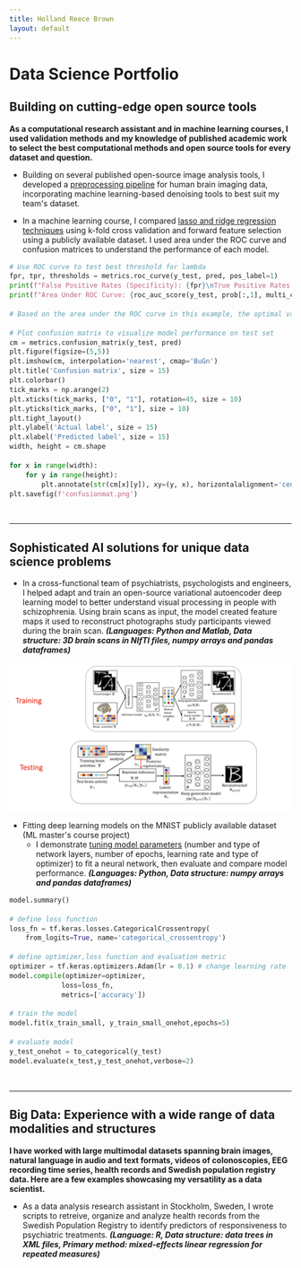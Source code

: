 ```yaml
---
title: Holland Reece Brown
layout: default
---
```



# Data Science Portfolio
## Building on cutting-edge open source tools
**As a computational research assistant and in machine learning courses, I used validation methods and my knowledge of published academic work to select the best computational methods and open source tools for every dataset and question.**

- Building on several published open-source image analysis tools, I developed a [preprocessing pipeline](https://github.com/holland-reece/SE-fMRI-Pipeline-magnitude-fieldmaps) for human brain imaging data, incorporating machine learning-based denoising tools to best suit my team's dataset.

- In a machine learning course, I compared [lasso and ridge regression techniques](https://github.com/holland-reece/ridge-vs-lasso-reg) using k-fold cross validation and forward feature selection using a publicly available dataset. I used area under the ROC curve and confusion matrices to understand the performance of each model.

```python
# Use ROC curve to test best threshold for lambda
fpr, tpr, thresholds = metrics.roc_curve(y_test, pred, pos_label=1)
print(f"False Positive Rates (Specificity): {fpr}\nTrue Positive Rates (Sensitivity): {tpr}\nThresholds: {thresholds}\n")
print(f"Area Under ROC Curve: {roc_auc_score(y_test, prob[:,1], multi_class='ovr')}\n")

# Based on the area under the ROC curve in this example, the optimal value for lambda = 1.
     
# Plot confusion matrix to visualize model performance on test set
cm = metrics.confusion_matrix(y_test, pred)
plt.figure(figsize=(5,5))
plt.imshow(cm, interpolation='nearest', cmap='BuGn')
plt.title('Confusion matrix', size = 15)
plt.colorbar()
tick_marks = np.arange(2)
plt.xticks(tick_marks, ["0", "1"], rotation=45, size = 10)
plt.yticks(tick_marks, ["0", "1"], size = 10)
plt.tight_layout()
plt.ylabel('Actual label', size = 15)
plt.xlabel('Predicted label', size = 15)
width, height = cm.shape

for x in range(width):
    for y in range(height):
        plt.annotate(str(cm[x][y]), xy=(y, x), horizontalalignment='center', verticalalignment='center')
plt.savefig(f'confusionmat.png')
```

<br>

---

## Sophisticated AI solutions for unique data science problems

- In a cross-functional team of psychiatrists, psychologists and engineers, I helped adapt and train an open-source variational autoencoder deep learning model to better understand visual processing in people with schizophrenia. Using brain scans as input, the model created feature maps it used to reconstruct photographs study participants viewed during the brain scan.
**_(Languages: Python and Matlab, Data structure: 3D brain scans in NIfTI files, numpy arrays and pandas dataframes)_**

<img src="images/vae_results.png" alt="VAE" width="600">

- Fitting deep learning models on the MNIST publicly available dataset (ML master's course project)
    - I demonstrate [tuning model parameters](https://github.com/holland-reece/neural-network-fitting-demo) (number and type of network layers, number of epochs, learning rate and type of optimizer) to fit a neural network, then evaluate and compare model performance.
**_(Languages: Python, Data structure: numpy arrays and pandas dataframes)_**

```python
model.summary()

# define loss function
loss_fn = tf.keras.losses.CategoricalCrossentropy(
    from_logits=True, name='categorical_crossentropy')

# define optimizer,loss function and evaluation metric
optimizer = tf.keras.optimizers.Adam(lr = 0.1) # change learning rate
model.compile(optimizer=optimizer,
             loss=loss_fn,
             metrics=['accuracy'])

# train the model
model.fit(x_train_small, y_train_small_onehot,epochs=5)

# evaluate model
y_test_onehot = to_categorical(y_test)
model.evaluate(x_test,y_test_onehot,verbose=2)
```


<br>

---

## Big Data: Experience with a wide range of data modalities and structures
**I have worked with large multimodal datasets spanning brain images, natural language in audio and text formats, videos of colonoscopies, EEG recording time series, health records and Swedish population registry data. Here are a few examples showcasing my versatility as a data scientist.**

- As a data analysis research assistant in Stockholm, Sweden, I wrote scripts to retreive, organize and analyze health records from the Swedish Population Registry to identify predictors of responsiveness to psychiatric treatments.
**_(Language: R, Data structure: data trees in XML files, Primary method: mixed-effects linear regression for repeated measures)_**

